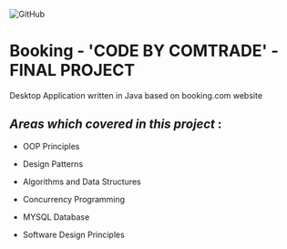 ![GitHub](https://user-images.githubusercontent.com/50635310/63744395-82b89180-c89f-11e9-8494-eb00062c6aaf.jpg)


# Booking - 'CODE BY COMTRADE' - FINAL PROJECT 

Desktop Application written in Java based on booking.com website


  *Areas which covered in this project* :
   ---
   
  - OOP Principles
  
  - Design Patterns

  - Algorithms and Data Structures

  - Concurrency Programming

  - MYSQL Database

  - Software Design Principles
  
